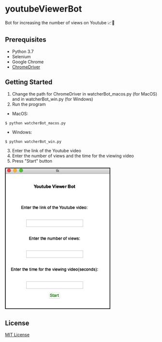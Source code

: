 # youtubeViewerBot
Bot for increasing the number of views on Youtube 📈🤖

## Prerequisites
- Python 3.7
- Selenium
- Google Chrome
- [ChromeDriver](https://chromedriver.chromium.org/downloads)


## Getting Started
1. Change the path for ChromeDriver in watcherBot_macos.py (for MacOS) and in watcherBot_win.py (for Windows)
2. Run the program
-  MacOS: 
```
$ python watcherBot_macos.py
```
-  Windows: 
```
$ python watcherBot_win.py
```
3. Enter the link of the Youtube video
4. Enter the number of views and the time for the viewing video
5. Press "Start" button


![1st](images/1.png)



## License
[MIT License](https://choosealicense.com/licenses/mit/)
